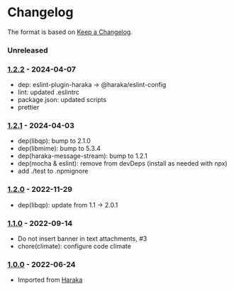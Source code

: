 # Changelog

The format is based on [Keep a Changelog](https://keepachangelog.com/).

### Unreleased

### [1.2.2] - 2024-04-07

- dep: eslint-plugin-haraka -> @haraka/eslint-config
- lint: updated .eslintrc
- package.json: updated scripts
- prettier

### [1.2.1] - 2024-04-03

- dep(libqp): bump to 2.1.0
- dep(libmime): bump to 5.3.4
- dep(haraka-message-stream): bump to 1.2.1
- dep(mocha & eslint): remove from devDeps (install as needed with npx)
- add ./test to .npmignore

### [1.2.0] - 2022-11-29

- dep(libqp): update from 1.1 -> 2.0.1

### [1.1.0] - 2022-09-14

- Do not insert banner in text attachments, #3
- chore(climate): configure code climate

### [1.0.0] - 2022-06-24

- Imported from [Haraka](https://github.com/haraka/Haraka)

[1.0.0]: https://github.com/haraka/email-message/releases/tag/v1.0.0
[1.1.0]: https://github.com/haraka/email-message/releases/tag/v1.1.0
[1.2.0]: https://github.com/haraka/email-message/releases/tag/v1.2.0
[1.2.1]: https://github.com/haraka/email-message/releases/tag/v1.2.1
[1.2.2]: https://github.com/haraka/email-message/releases/tag/v1.2.2
